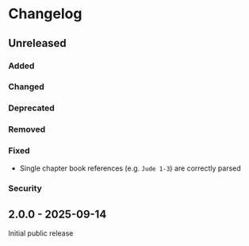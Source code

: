# Changelog

## Unreleased

### Added

### Changed

### Deprecated

### Removed

### Fixed
- Single chapter book references (e.g. `Jude 1-3`) are correctly parsed

### Security

## 2.0.0 - 2025-09-14

Initial public release
